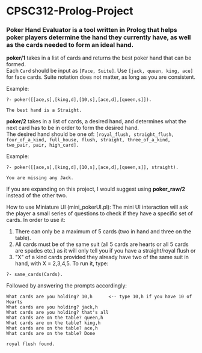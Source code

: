 # CPSC312-Prolog-Project

### Poker Hand Evaluator is a tool written in Prolog that helps poker players determine the hand they currently have, as well as the cards needed to form an ideal hand.

**poker/1** takes in a list of cards and returns the best poker hand that can be formed. <br />
Each ````Card```` should be input as ````[Face, Suite]````. Use ````[jack, queen, king, ace]```` for face cards. Suite notation does not matter, as long as you are consistent.

Example:

```    
?- poker([[ace,s],[king,d],[10,s],[ace,d],[queen,s]]).

The best hand is a Straight.
```

**poker/2** takes in a list of cards, a desired hand, and determines what the next card has to be in order to form the desired hand. <br />
The desired hand should be one of: ````[royal_flush, straight_flush, four_of_a_kind, full_house, flush, straight, three_of_a_kind, two_pair, pair, high_card].````

Example:

```
?- poker([[ace,s],[king,d],[10,s],[ace,d],[queen,s]], straight). 

You are missing any Jack.
```

If you are expanding on this project, I would suggest using **poker_raw/2** instead of the other two.

How to use Miniature UI (mini_pokerUI.pl):
The mini UI interaction will ask the player a small series of questions to check if they have a specific set of cards. In order to use it:
1) There can only be a maximum of 5 cards (two in hand and three on the table).
2) All cards must be of the same suit (all 5 cards are hearts or all 5 cards are spades etc.)
as it will only tell you if you have a straight/royal flush or 
3) "X" of a kind cards provided they already have two of the same suit in hand, with X = 2,3,4,5.
To run it, type:
```
?- same_cards(Cards).

```
Followed by answering the prompts accordingly:
```
What cards are you holding? 10,h      <-- type 10,h if you have 10 of Hearts
What cards are you holding? jack,h
What cards are you holding? that's all
What cards are on the table? queen,h
What cards are on the table? king,h
What cards are on the table? ace,h
What cards are on the table? Done

royal flush found.
```
